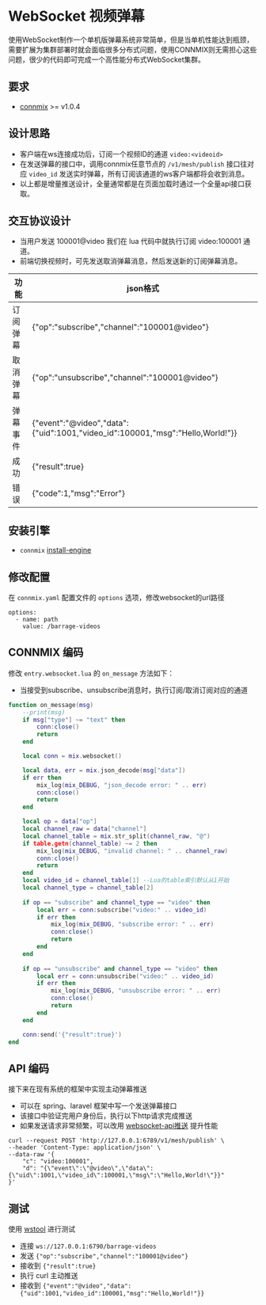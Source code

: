 # WebSocket 视频弹幕

使用WebSocket制作一个单机版弹幕系统非常简单，但是当单机性能达到瓶颈，需要扩展为集群部署时就会面临很多分布式问题，使用CONNMIX则无需担心这些问题，很少的代码即可完成一个高性能分布式WebSocket集群。

## 要求

- [connmix](https://connmix.com/) >= v1.0.4

## 设计思路

- 客户端在ws连接成功后，订阅一个视频ID的通道 `video:<videoid>`
- 在发送弹幕的接口中，调用connmix任意节点的 `/v1/mesh/publish` 接口往对应 `video_id` 发送实时弹幕，所有订阅该通道的ws客户端都将会收到消息。
- 以上都是增量推送设计，全量通常都是在页面加载时通过一个全量api接口获取。

## 交互协议设计

- 当用户发送 100001@video 我们在 lua 代码中就执行订阅 video:100001 通道。
- 前端切换视频时，可先发送取消弹幕消息，然后发送新的订阅弹幕消息。

| 功能   | json格式                                                                        |
|------|-------------------------------------------------------------------------------|
| 订阅弹幕 | {"op":"subscribe","channel":"100001@video"}                                   |
| 取消弹幕 | {"op":"unsubscribe","channel":"100001@video"}                                 |
| 弹幕事件 | {"event":"@video","data":{"uid":1001,"video_id":100001,"msg":"Hello,World!"}} | 
| 成功   | {"result":true}                                                               | 
| 错误   | {"code":1,"msg":"Error"}                                                      | 

## 安装引擎

- `connmix` [install-engine](zh-cn/install-engine)

## 修改配置

在 `connmix.yaml` 配置文件的 `options` 选项，修改websocket的url路径

```
options:
  - name: path
    value: /barrage-videos
```

## CONNMIX 编码

修改 `entry.websocket.lua` 的 `on_message` 方法如下：

- 当接受到subscribe、unsubscribe消息时，执行订阅/取消订阅对应的通道

```lua
function on_message(msg)
    --print(msg)
    if msg["type"] ~= "text" then
        conn:close()
        return
    end

    local conn = mix.websocket()

    local data, err = mix.json_decode(msg["data"])
    if err then
        mix_log(mix_DEBUG, "json_decode error: " .. err)
        conn:close()
        return
    end

    local op = data["op"]
    local channel_raw = data["channel"]
    local channel_table = mix.str_split(channel_raw, "@")
    if table.getn(channel_table) ~= 2 then
        mix_log(mix_DEBUG, "invalid channel: " .. channel_raw)
        conn:close()
        return
    end
    local video_id = channel_table[1] --Lua的table索引默认从1开始
    local channel_type = channel_table[2]
    
    if op == "subscribe" and channel_type == "video" then
        local err = conn:subscribe("video:" .. video_id)
        if err then
            mix_log(mix_DEBUG, "subscribe error: " .. err)
            conn:close()
            return
        end
    end
    
    if op == "unsubscribe" and channel_type == "video" then
        local err = conn:unsubscribe("video:" .. video_id)
        if err then
            mix_log(mix_DEBUG, "unsubscribe error: " .. err)
            conn:close()
            return
        end
    end

    conn:send('{"result":true}')
end
```

## API 编码

接下来在现有系统的框架中实现主动弹幕推送

- 可以在 spring、laravel 框架中写一个发送弹幕接口
- 该接口中验证完用户身份后，执行以下http请求完成推送
- 如果发送请求非常频繁，可以改用 [websocket-api推送](zh-cn/websocket-api?id=%e7%bd%91%e6%a0%bc%e5%8f%91%e5%b8%83%ef%bc%9a%e5%8f%af%e4%bb%a5%e5%8f%91%e9%80%81%e7%bb%99%e6%95%b4%e4%b8%aa%e7%bd%91%e6%a0%bc%e5%86%85%e6%89%80%e6%9c%89%e8%ae%a2%e9%98%85%e4%ba%86%e8%bf%99%e4%ba%9b%e9%a2%91%e9%81%93%e7%9a%84%e5%ae%a2%e6%88%b7%e7%ab%af%e8%bf%9e%e6%8e%a5-1) 提升性能

```
curl --request POST 'http://127.0.0.1:6789/v1/mesh/publish' \
--header 'Content-Type: application/json' \
--data-raw '{
    "c": "video:100001",
    "d": "{\"event\":\"@video\",\"data\":{\"uid\":1001,\"video_id\":100001,\"msg\":\"Hello,World!\"}}"
}'
```

## 测试

使用 [wstool](http://www.easyswoole.com/wstool.html) 进行测试

- 连接 `ws://127.0.0.1:6790/barrage-videos`
- 发送 `{"op":"subscribe","channel":"100001@video"}`
- 接收到 `{"result":true}`
- 执行 curl 主动推送
- 接收到 `{"event":"@video","data":{"uid":1001,"video_id":100001,"msg":"Hello,World!"}}`
